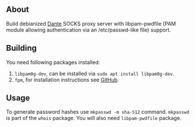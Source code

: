 ## About

Build debianized [Dante](https://www.inet.no/dante/index.html) SOCKS proxy server with libpam-pwdfile (PAM module allowing authentication via an /etc/passwd-like file) support.

## Building

You need following packages installed:

1. `libpam0g-dev`, can be installed via `sudo apt install libpam0g-dev`.
1. `fpm`, for installation instructions see [GitHub](https://github.com/jordansissel/fpm/releases).

## Usage

To generate password hashes use `mkpasswd -m sha-512` command. `mkpasswd` is part of the `whois` package. You will also need `libpam-pwdfile` package.
